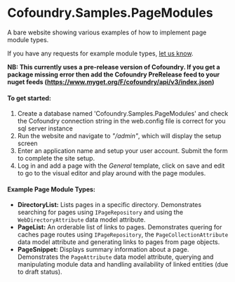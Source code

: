 # Cofoundry.Samples.PageModules

A bare website showing various examples of how to implement page module types.

If you have any requests for example module types, [let us know](https://github.com/cofoundry-cms/cofoundry/wiki/Feedback-&-Community).

**NB: This currently uses a pre-release version of Cofoundry. If you get a package missing error then add the Cofoundry PreRelease feed to your nuget feeds (https://www.myget.org/F/cofoundry/api/v3/index.json)**

#### To get started:

1. Create a database named 'Cofoundry.Samples.PageModules' and check the Cofoundry connection string in the web.config file is correct for you sql server instance
2. Run the website and navigate to *"/admin"*, which will display the setup screen
3. Enter an application name and setup your user account. Submit the form to complete the site setup. 
4. Log in and add a page with the *General* template, click on save and edit to go to the visual editor and play around with the page modules.

####  Example Page Module Types:

- **DirectoryList:** Lists pages in a specific directory. Demonstrates searching for pages using `IPageRepository` and using the `WebDirectoryAttribute` data model attribute.
- **PageList:** An orderable list of links to pages. Demonstrates quering for caches page routes using `IPageRepository`, the `PageCollectionAttribute` data model attribute and generating links to pages from page objects.
- **PageSnippet:** Displays summary information about a page. Demonstrates the `PageAttribute` data model attribute, querying and manipulating module data and handling availability of linked entities (due to draft status).



